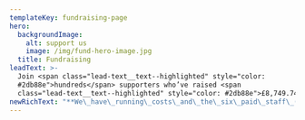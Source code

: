```yaml
---
templateKey: fundraising-page
hero:
  backgroundImage:
    alt: support us
    image: /img/fund-hero-image.jpg
  title: Fundraising
leadText: >-
  Join <span class="lead-text__text--highlighted" style="color:
  #2db88e">hundreds</span> supporters who’ve raised <span
  class="lead-text__text--highlighted" style="color: #2db88e">£8,749.74</span>
newRichText: "**We\_have\_running\_costs\_and\_the\_six\_paid\_staff\_(three\_of\_which\_are\_part-time)\_are\_all\_on\_the\_same\_hourly\_living\_wage. We\_do,\_however,\_need\_funding\_to\_pay\_volunteer\_expenses,\_buy\_guests\_bus\_passes\_so\_they\_can\_attend\_appointments,\_support\_people\_who\_are\_living\_in\_fuel\_poverty\_(pay\_gas/electricity\_bills),\_and\_keep\_the\_food\_bank\_well\_stocked.**"
---
```


